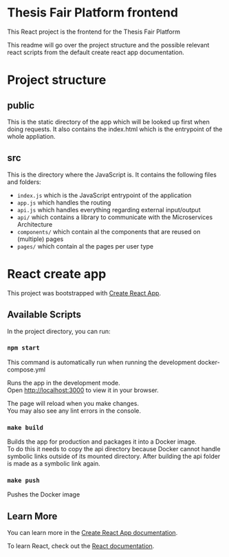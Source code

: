 # Thesis Fair Platform frontend

This React project is the frontend for the Thesis Fair Platform

This readme will go over the project structure and the possible relevant react scripts from the default create react app documentation.

# Project structure

## public

This is the static directory of the app which will be looked up first when doing requests. It also contains the index.html which is the entrypoint of the whole appliation.

## src

This is the directory where the JavaScript is. It contains the following files and folders:

- `index.js` which is the JavaScript entrypoint of the application
- `app.js` which handles the routing
- `api.js` which handles everything regarding external input/output
- `api/` which contains a library to communicate with the Microservices Architecture
- `components/` which contain al the components that are reused on (multiple) pages
- `pages/` which contain al the pages per user type

# React create app

This project was bootstrapped with [Create React App](https://github.com/facebook/create-react-app).

## Available Scripts

In the project directory, you can run:

### `npm start`

This command is automatically run when running the development docker-compose.yml

Runs the app in the development mode.\
Open [http://localhost:3000](http://localhost:3000) to view it in your browser.

The page will reload when you make changes.\
You may also see any lint errors in the console.

### `make build`

Builds the app for production and packages it into a Docker image.\
To do this it needs to copy the api directory because Docker cannot handle symbolic links outside of its mounted directory. After building the api folder is made as a symbolic link again.

### `make push`

Pushes the Docker image

## Learn More

You can learn more in the [Create React App documentation](https://facebook.github.io/create-react-app/docs/getting-started).

To learn React, check out the [React documentation](https://reactjs.org/).
